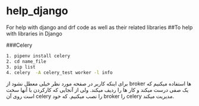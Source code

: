 # help_django
For help with django and drf code as well as their related libraries
##To help with libraries in Django

###Celery
```bash
1. pipenv install celery
2. cd name_file
3. pip list
4. celery  -A celery_test worker -l info
```

برای اینکه کاربر در صفحه مورد نظر خیلی معطل نشود از broker ها استفاده میکنیم که یک صفی درست میکند و
کار ها را ردیف میکند.
ولی از آنجایی که کارکردن با آنها سخت است روی آن celery را نصب میکنیم.
که خود broker را celery مدیریت میکند.